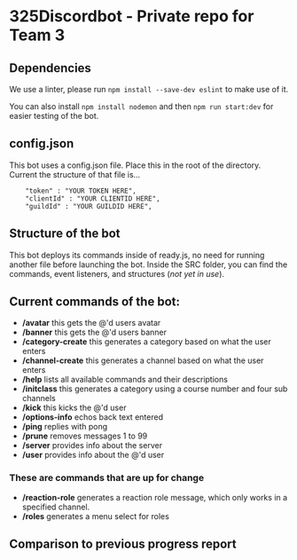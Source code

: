 # 325Discordbot - Private repo for Team 3

## Dependencies
We use a linter, please run
`npm install --save-dev eslint`
to make use of it.

You can also install
`npm install nodemon`
and then
`npm run start:dev`
for easier testing of the bot.

## config.json
This bot uses a config.json file. Place this in the root of the directory.
Current the structure of that file is...

```
    "token" : "YOUR TOKEN HERE",
    "clientId" : "YOUR CLIENTID HERE",
    "guildId" : "YOUR GUILDID HERE",
```
## Structure of the bot
This bot deploys its commands inside of ready.js, no need for running another file before launching the bot.
Inside the SRC folder, you can find the commands, event listeners, and structures (*not yet in use*).

## Current commands of the bot:
 - **/avatar** this gets the @'d users avatar
 - **/banner** this gets the @'d users banner
 - **/category-create** this generates a category based on what the user enters
 - **/channel-create** this generates a channel based on what the user enters
 - **/help** lists all available commands and their descriptions
 - **/initclass** this generates a category using a course number and four sub channels
 - **/kick** this kicks the @'d user
 - **/options-info** echos back text entered
 - **/ping** replies with pong
 - **/prune** removes messages 1 to 99
 - **/server** provides info about the server
 - **/user** provides info about the @'d user

### These are commands that are up for change
- **/reaction-role** generates a reaction role message, which only works in a specified channel.
- **/roles** generates a menu select for roles

## Comparison to previous progress report
